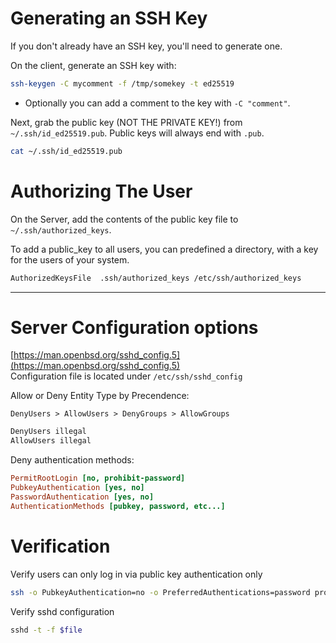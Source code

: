 # Generating an SSH Key

If you don't already have an SSH key, you'll need to generate one.  

On the client, generate an SSH key with:
```bash
ssh-keygen -C mycomment -f /tmp/somekey -t ed25519
```
* Optionally you can add a comment to the key with `-C "comment"`.  

Next, grab the public key (NOT THE PRIVATE KEY!) from `~/.ssh/id_ed25519.pub`.
Public keys will always end with `.pub`.
```bash
cat ~/.ssh/id_ed25519.pub
```

# Authorizing The User
On the Server, add the contents of the public key file to `~/.ssh/authorized_keys`.

To  add a public_key to all users, you can predefined a directory, with a key for the users of your system.

```bash
AuthorizedKeysFile  .ssh/authorized_keys /etc/ssh/authorized_keys
```
____
# Server Configuration options

[https://man.openbsd.org/sshd_config.5](https://man.openbsd.org/sshd_config.5)<br>
Configuration file is located under `/etc/ssh/sshd_config`

Allow or Deny Entity Type by Precendence:

`DenyUsers > AllowUsers > DenyGroups > AllowGroups`

```bash title="Deny the user illegal from access"
DenyUsers illegal
AllowUsers illegal
```
Deny authentication methods:

```ini
PermitRootLogin [no, prohibit-password]
PubkeyAuthentication [yes, no]
PasswordAuthentication [yes, no]
AuthenticationMethods [pubkey, password, etc...]
```

# Verification

Verify users can only log in via public key authentication only

```bash
ssh -o PubkeyAuthentication=no -o PreferredAuthentications=password proxmox.inside.lan
```

Verify sshd configuration

```bash
sshd -t -f $file
```
